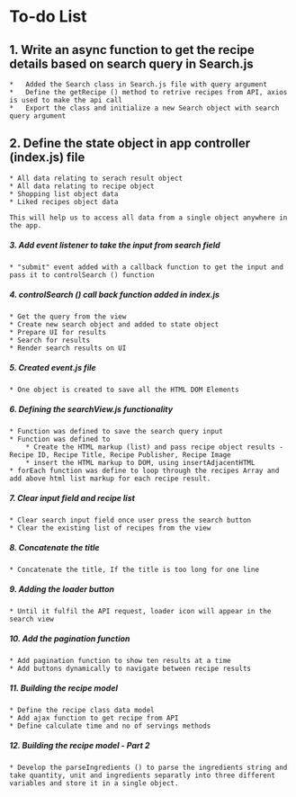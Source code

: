 # To-do List

## 1.  Write an async function to get the recipe details based on search query in Search.js

    *   Added the Search class in Search.js file with query argument
    *   Define the getRecipe () method to retrive recipes from API, axios is used to make the api call
    *   Export the class and initialize a new Search object with search query argument


## 2.  Define the state object in app controller (index.js) file

    * All data relating to serach result object
    * All data relating to recipe object
    * Shopping list object data
    * Liked recipes object data

    This will help us to access all data from a single object anywhere in the app.

##### 3. Add event listener to take the input from search field

    * "submit" event added with a callback function to get the input and pass it to controlSearch () function

##### 4. controlSearch () call back function added in index.js

    * Get the query from the view
    * Create new search object and added to state object
    * Prepare UI for results
    * Search for results
    * Render search results on UI

##### 5. Created event.js file

    * One object is created to save all the HTML DOM Elements

##### 6. Defining the searchView.js functionality

    * Function was defined to save the search query input
    * Function was defined to
        * Create the HTML markup (list) and pass recipe object results - Recipe ID, Recipe Title, Recipe Publisher, Recipe Image
        * insert the HTML markup to DOM, using insertAdjacentHTML
    * forEach function was define to loop through the recipes Array and add above html list markup for each recipe result.

##### 7. Clear input field and recipe list

    * Clear search input field once user press the search button
    * Clear the existing list of recipes from the view

##### 8. Concatenate the title

    * Concatenate the title, If the title is too long for one line

##### 9. Adding the loader button

    * Until it fulfil the API request, loader icon will appear in the search view

##### 10. Add the pagination function

    * Add pagination function to show ten results at a time
    * Add buttons dynamically to navigate between recipe results

##### 11. Building the recipe model

    * Define the recipe class data model
    * Add ajax function to get recipe from API
    * Define calculate time and no of servings methods

##### 12. Building the recipe model - Part 2

    * Develop the parseIngredients () to parse the ingredients string and take quantity, unit and ingredients separatly into three different variables and store it in a single object.